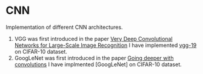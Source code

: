 # CNN
Implementation of different CNN architectures.

1. VGG was first introduced in the paper [Very Deep Convolutional Networks for Large-Scale Image Recognition](https://arxiv.org/abs/1409.1556) I have implemented [vgg-19](https://github.com/Wajahat-AliKhan/CNN/blob/main/vgg_19.py) on CIFAR-10 dataset.
2. GoogLeNet was first introduced in the paper [Going deeper with convolutions](https://arxiv.org/pdf/1409.4842.pdf) I have implmented [GoogLeNet] on CIFAR-10 dataset.
